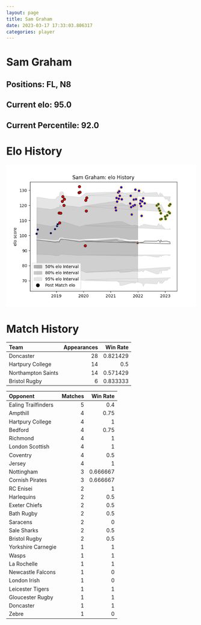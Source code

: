 ```yaml
---  
layout: page  
title: Sam Graham  
date: 2023-03-17 17:33:03.806317  
categories: player  
---
```

# Sam Graham

## Positions: FL, N8

## Current elo: 95.0

## Current Percentile: 92.0

# Elo History


![elo history](history_SamGraham.png)
# Match History


| Team               |   Appearances |   Win Rate |
|:-------------------|--------------:|-----------:|
| Doncaster          |            28 |   0.821429 |
| Hartpury College   |            14 |   0.5      |
| Northampton Saints |            14 |   0.571429 |
| Bristol Rugby      |             6 |   0.833333 |

| Opponent            |   Matches |   Win Rate |
|:--------------------|----------:|-----------:|
| Ealing Trailfinders |         5 |   0.4      |
| Ampthill            |         4 |   0.75     |
| Hartpury College    |         4 |   1        |
| Bedford             |         4 |   0.75     |
| Richmond            |         4 |   1        |
| London Scottish     |         4 |   1        |
| Coventry            |         4 |   0.5      |
| Jersey              |         4 |   1        |
| Nottingham          |         3 |   0.666667 |
| Cornish Pirates     |         3 |   0.666667 |
| RC Enisei           |         2 |   1        |
| Harlequins          |         2 |   0.5      |
| Exeter Chiefs       |         2 |   0.5      |
| Bath Rugby          |         2 |   0.5      |
| Saracens            |         2 |   0        |
| Sale Sharks         |         2 |   0.5      |
| Bristol Rugby       |         2 |   0.5      |
| Yorkshire Carnegie  |         1 |   1        |
| Wasps               |         1 |   1        |
| La Rochelle         |         1 |   1        |
| Newcastle Falcons   |         1 |   0        |
| London Irish        |         1 |   0        |
| Leicester Tigers    |         1 |   1        |
| Gloucester Rugby    |         1 |   1        |
| Doncaster           |         1 |   1        |
| Zebre               |         1 |   0        |